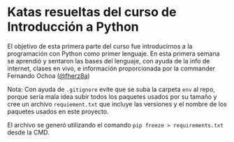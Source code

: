 # Katas resueltas del curso de Introducción a Python

El objetivo de esta primera parte del curso fue introducirnos a la programación con Python como primer lenguaje. En esta primera semana se aprendió y sentaron las bases del lenguaje, con ayuda de la info de internet, clases en vivo, e información proporcionada por la commander Fernando Ochoa ([@fherz8a](https://www.instagram.com/fherz8a))

Nota: Con ayuda de `.gitignore` evite que se suba la carpeta `env` al repo, porque sería mala idea subir todos los paquetes usados por su tamaño y cree un archivo `requiement.txt` que incluye las versiones y el nombre de los paquetes usados en este proyecto.

El archivo se generó utilizando el comando `pip freeze > requirements.txt` desde la CMD.